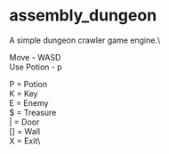 # assembly_dungeon
A simple dungeon crawler game engine.\ 

Move - WASD\
Use Potion - p

P  = Potion\
K  = Key\
E  = Enemy\
$  = Treasure\
|  = Door\
[] = Wall\
X  = Exit\
